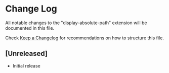 # Change Log
All notable changes to the "display-absolute-path" extension will be documented in this file.

Check [Keep a Changelog](http://keepachangelog.com/) for recommendations on how to structure this file.

## [Unreleased]
- Initial release